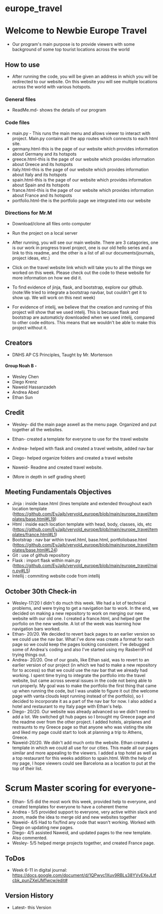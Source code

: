 # europe_travel
# Welcome to Newbie Europe Travel

* Our program's main purpose is to provide viewers with some background of some top tourist locations across the world

## How to use

* After running the code, you will be given an address in which you will be redirected to our website. On this website you will see multiple locations across the world with various hotspots.

### General files

* ReadMe.md- shows the details of our program

### Code files

* main.py - This runs the main menu and allows viewer to interact with project. Main.py contains all the app routes which connects to each html site.
* germany.html-this is the page of our website which provides information about Germany and its hotspots
* greece.html-this is the page of our website which provides information about Greece and its hotspots
* italy.html-this is the page of our website which provides information about Italy and its hotspots
* spain.html-this is the page of our website which provides information about Spain and its hotspots
* france.html-this is the page of our website which provides information about France and its hotspots
* portfolio.html-the is the portfolio page we integrated into our website


### Directions for Mr.M
* Download/clone all files onto computer

* Run the project on a local server

* After running, you will see our main website. There are 3 catagories, one is our work in progress travel project, one is our old hello series and a link to this readme, and the other is a list of all our documents(journals, project ideas, etc.)

* Click on the travel website link which will take you to all the things we worked on this week. Please check out the code to these website for more information on how we did it.

* To find evidence of jinja, flask, and bootstrap, explore our github. (note:We tried to integrate a bootstrap navbar, but couldn't get it to show up. We will work on this next week)

* For evidence of intelij, we believe that the creation and running of this project will show that we used intelij. This is because flask and bootstrap are automaticly downloaded when we used intelij, compared to other code editors. This means that we wouldn't be able to make this project without it.
## Creators
* DNHS AP CS Principles, Taught by Mr. Mortenson

#### Group Noah B -

* Wesley Chen
* Diego Krenz
* Naweid Hassanzadeh
* Andrea Abed
* Ethan Sun
## Credit
* Wesley- did the main page aswell as the menu page. Organized and put together all the websites.
* Ethan- created a template for everyone to use for the travel website
* Andrea- helped with flask and created a travel website, added nav bar
* Diego- helped organize folders and created a travel website
* Naweid- Readme and created travel website.

* (More in depth in self grading sheet)

## Meeting Fundamentals Objectives

* Jinja : inside base.html (lines template and extended throughout each location template (https://github.com/EyJajb/veryold_europe/blob/main/europe_travel/templates/base.html#L19)
* Html : inside each location template with head, body, classes, ids, etc (https://github.com/EyJajb/veryold_europe/blob/main/europe_travel/templates/france.html#L1)
* Bootstrap : nav bar within travel.html, base.html, portfoliobase.html (https://github.com/EyJajb/veryold_europe/blob/main/europe_travel/templates/base.html#L24)
* Git : use of github repository
* Flask : import flask within main.py (https://github.com/EyJajb/veryold_europe/blob/main/europe_travel/main.py#L5)
* Intellij : commiting website code from intellij

## October 30th Check-in
* Wesley-17/20 I didn't do much this week. We had a lot of technical problems, and were trying to get a navigation bar to work. In the end, we decided on making a new repository to work on merging our new website with our old one. I created a france.html, and helped get the porfolio on the new website. A lot of the week was learning how navigation bars worked.
* Ethan- 20/20. We decided to revert back pages to an earlier version so we could use the nav bar. What I've done was create a format for each page so we could keep the pages looking consistent. I've debugged some of Andrea's coding and also I've started using my RasberriPi nd trying things out.
* Andrea- 20/20. One of our goals, like Ethan said, was to revert to an earlier version of our project (in which we had to make a new repository for to access) so that we could use the nav bar that we already had working. I spent time trying to integrate the portfolio into the travel website, but came across several issues in the code not being able to run properly. My goal was to make the portfolio the first thing that came up when running the code, but I was unable to figure it out (the welcome page with vanta clouds kept running instead of the portfolio), so I decided to incorporate it as a part of the nav bar for now. I also added a hotel and restaurant to my Italy page with Ethan's help.
* Diego- 20/20. Our website was already advanced so we didn't need to add a lot.  We switched git hub pages so I brought my Greece page and the readme over from the other project.  I added hotels, airplanes and restraunts to my Greece page so that anyone who was visting the site and liked my page could start to look at planning a trip to Athens, Greece.
* Naweid-20/20. We didn't add much onto the website. Ethan created a template in which we could all use for our cities. This made all our pages similar and more appealing to the viewers. I added a top hotel as well as a top restaurant for this weeks addition to spain.html. With the help of my page, I hope viewers could see Barcelona as a location to put at the top of their list. 
# Scrum Master scoring for everyone- 
* Ethan- 5/5 did the most work this week, provided help to everyone, and created templates for everyone to have a coherent theme
* Andrea - 5/5 provided support to everyone, very active within slack and zoom, made the idea to merge old and new websites together
* Naweid- 4/5 Had to fix/find any code that wasn't working. Worked with Diego on updating new pages.
* Diego- 4/5 assisted Naweid, and updated pages to the new template. Also commented.
* Wesley- 5/5 helped merge projects together, and created France page. 


## ToDos
* Week 6-11 in digital journal: https://docs.google.com/document/d/1QPwyc1Xuv9RBLs38YVvEXeJLtfcbk_punZXeIJM1wcw/edit#
## Version History
* Latest- this Version
